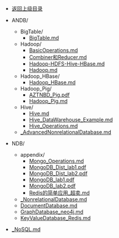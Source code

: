 - [返回上级目录](../)

- ANDB/
    - BigTable/
        - [BigTable.md](BigTable.md)
    - Hadoop/
        - [BasicOperations.md](BasicOperations.md)
        - [Combiner和Reducer.md](Combiner和Reducer.md)
        - [Hadoop-HDFS-Hive-HBase.md](Hadoop-HDFS-Hive-HBase.md)
        - [Hadoop.md](Hadoop.md)
    - Hadoop_HBase/
        - [Hadoop_HBase.md](Hadoop_HBase.md)
    - Hadoop_Pig/
        - [AZTNBD_Pig.pdf](AZTNBD_Pig.pdf)
        - [Hadoop_Pig.md](Hadoop_Pig.md)
    - Hive/
        - [Hive.md](Hive.md)
        - [Hive_DataWarehouse_Example.md](Hive_DataWarehouse_Example.md)
        - [Hive_Operations.md](Hive_Operations.md)
    - [_AdvancedNonrelationalDatabase.md](_AdvancedNonrelationalDatabase.md)
- NDB/
    - appendix/
        - [Mongo_Operations.md](Mongo_Operations.md)
        - [MongoDB_Dist_lab1.pdf](MongoDB_Dist_lab1.pdf)
        - [MongoDB_Dist_lab2.pdf](MongoDB_Dist_lab2.pdf)
        - [MongoDB_lab1.pdf](MongoDB_lab1.pdf)
        - [MongoDB_lab2.pdf](MongoDB_lab2.pdf)
        - [Redis的简单应用_超卖.md](Redis的简单应用_超卖.md)
    - [_NonrelationalDatabase.md](_NonrelationalDatabase.md)
    - [DocumentDatabase.md](DocumentDatabase.md)
    - [GraphDatabase_neo4j.md](GraphDatabase_neo4j.md)
    - [KeyValueDatabase_Redis.md](KeyValueDatabase_Redis.md)
- [_NoSQL.md](_NoSQL.md)